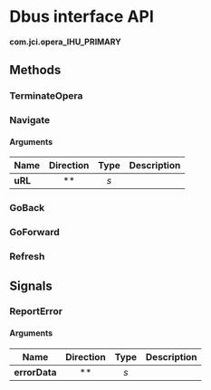 
# Dbus interface API

**com.jci.opera_IHU_PRIMARY**


## Methods

### TerminateOpera




### Navigate



#### Arguments

| Name | Direction | Type | Description |
| --- | :---: | :---: | --- |
| **uRL** | ** | *s* |  |


### GoBack




### GoForward




### Refresh





## Signals

### ReportError



#### Arguments

| Name | Direction | Type | Description |
| --- | :---: | :---: | --- |
| **errorData** | ** | *s* |  |

